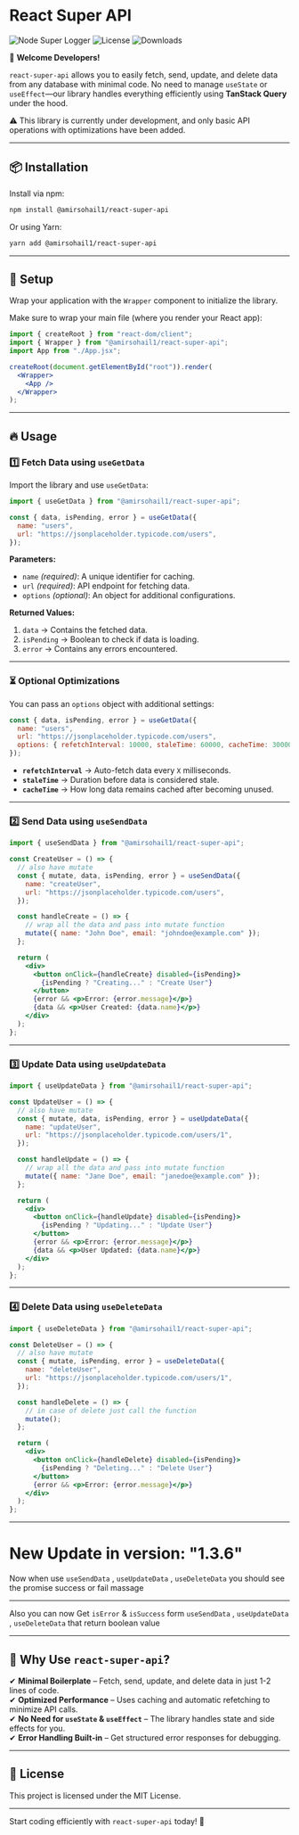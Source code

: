 # React Super API

![Node Super Logger](https://img.shields.io/npm/v/@amirsohail1/react-super-api?style=flat-square)
![License](https://img.shields.io/npm/l/@amirsohail1/react-super-api?style=flat-square)
![Downloads](https://img.shields.io/npm/dt/@amirsohail1/react-super-api?style=flat-square)

🚀 **Welcome Developers!**

`react-super-api` allows you to easily fetch, send, update, and delete data from any database with minimal code. No need to manage `useState` or `useEffect`—our library handles everything efficiently using **TanStack Query** under the hood.

⚠️ This library is currently under development, and only basic API operations with optimizations have been added.

---

## 📦 Installation

Install via npm:

```sh
npm install @amirsohail1/react-super-api
```

Or using Yarn:

```sh
yarn add @amirsohail1/react-super-api
```

---

## 🔌 Setup

Wrap your application with the `Wrapper` component to initialize the library.

Make sure to wrap your main file (where you render your React app):

```jsx
import { createRoot } from "react-dom/client";
import { Wrapper } from "@amirsohail1/react-super-api";
import App from "./App.jsx";

createRoot(document.getElementById("root")).render(
  <Wrapper>
    <App />
  </Wrapper>
);
```

---

## 🔥 Usage

### 1️⃣ Fetch Data using `useGetData`

Import the library and use `useGetData`:

```jsx
import { useGetData } from "@amirsohail1/react-super-api";

const { data, isPending, error } = useGetData({
  name: "users",
  url: "https://jsonplaceholder.typicode.com/users",
});
```

**Parameters:**

- `name` _(required)_: A unique identifier for caching.
- `url` _(required)_: API endpoint for fetching data.
- `options` _(optional)_: An object for additional configurations.

**Returned Values:**

1. `data` → Contains the fetched data.
2. `isPending` → Boolean to check if data is loading.
3. `error` → Contains any errors encountered.

---

### ⏳ Optional Optimizations

You can pass an `options` object with additional settings:

```jsx
const { data, isPending, error } = useGetData({
  name: "users",
  url: "https://jsonplaceholder.typicode.com/users",
  options: { refetchInterval: 10000, staleTime: 60000, cacheTime: 300000 },
});
```

- **`refetchInterval`** → Auto-fetch data every `X` milliseconds.
- **`staleTime`** → Duration before data is considered stale.
- **`cacheTime`** → How long data remains cached after becoming unused.

---

### 2️⃣ Send Data using `useSendData`

```jsx
import { useSendData } from "@amirsohail1/react-super-api";

const CreateUser = () => {
  // also have mutate
  const { mutate, data, isPending, error } = useSendData({
    name: "createUser",
    url: "https://jsonplaceholder.typicode.com/users",
  });

  const handleCreate = () => {
    // wrap all the data and pass into mutate function
    mutate({ name: "John Doe", email: "johndoe@example.com" });
  };

  return (
    <div>
      <button onClick={handleCreate} disabled={isPending}>
        {isPending ? "Creating..." : "Create User"}
      </button>
      {error && <p>Error: {error.message}</p>}
      {data && <p>User Created: {data.name}</p>}
    </div>
  );
};
```

---

### 3️⃣ Update Data using `useUpdateData`

```jsx
import { useUpdateData } from "@amirsohail1/react-super-api";

const UpdateUser = () => {
  // also have mutate
  const { mutate, data, isPending, error } = useUpdateData({
    name: "updateUser",
    url: "https://jsonplaceholder.typicode.com/users/1",
  });

  const handleUpdate = () => {
    // wrap all the data and pass into mutate function
    mutate({ name: "Jane Doe", email: "janedoe@example.com" });
  };

  return (
    <div>
      <button onClick={handleUpdate} disabled={isPending}>
        {isPending ? "Updating..." : "Update User"}
      </button>
      {error && <p>Error: {error.message}</p>}
      {data && <p>User Updated: {data.name}</p>}
    </div>
  );
};
```

---

### 4️⃣ Delete Data using `useDeleteData`

```jsx
import { useDeleteData } from "@amirsohail1/react-super-api";

const DeleteUser = () => {
  // also have mutate
  const { mutate, isPending, error } = useDeleteData({
    name: "deleteUser",
    url: "https://jsonplaceholder.typicode.com/users/1",
  });

  const handleDelete = () => {
    // in case of delete just call the function
    mutate();
  };

  return (
    <div>
      <button onClick={handleDelete} disabled={isPending}>
        {isPending ? "Deleting..." : "Delete User"}
      </button>
      {error && <p>Error: {error.message}</p>}
    </div>
  );
};
```

---

# New Update in version: "1.3.6"

Now when use `useSendData` , `useUpdateData` , `useDeleteData` you should see the promise success or fail massage

---

Also you can now Get `isError` & `isSuccess` form `useSendData` , `useUpdateData` , `useDeleteData` that return boolean value

---

## 🎯 Why Use `react-super-api`?

✔ **Minimal Boilerplate** – Fetch, send, update, and delete data in just 1-2 lines of code.  
✔ **Optimized Performance** – Uses caching and automatic refetching to minimize API calls.  
✔ **No Need for `useState` & `useEffect`** – The library handles state and side effects for you.  
✔ **Error Handling Built-in** – Get structured error responses for debugging.

---

## 📜 License

This project is licensed under the MIT License.

---

Start coding efficiently with `react-super-api` today! 🚀
